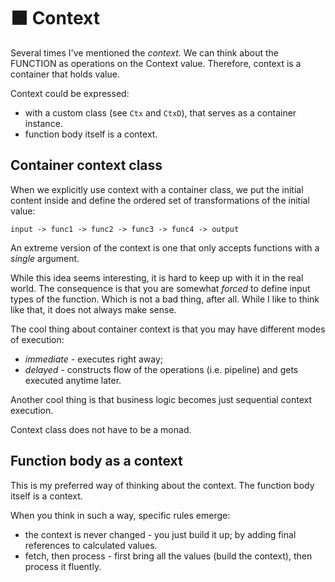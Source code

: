 # ⬛ Context

Several times I've mentioned the _context_. We can think about the FUNCTION as operations on the Context value. Therefore, context is a container that holds value.

Context could be expressed:

+ with a custom class (see `Ctx` and `CtxD`), that serves as a container instance.
+ function body itself is a context.

## Container context class

When we explicitly use context with a container class, we put the initial content inside and define the ordered set of transformations of the initial value:

```text
input -> func1 -> func2 -> func3 -> func4 -> output
```

An extreme version of the context is one that only accepts functions with a _single_ argument.

While this idea seems interesting, it is hard to keep up with it in the real world. The consequence is that you are somewhat _forced_ to define input types of the function. Which is not a bad thing, after all. While I like to think like that, it does not always make sense.

The cool thing about container context is that you may have different modes of execution:

+ _immediate_ - executes right away;
+ _delayed_ - constructs flow of the operations (i.e. pipeline) and gets executed anytime later.

Another cool thing is that business logic becomes just sequential context execution.

Context class does not have to be a monad.

## Function body as a context 

This is my preferred way of thinking about the context. The function body itself is a context.

When you think in such a way, specific rules emerge:

+ the context is never changed - you just build it up; by adding final references to calculated values.
+ fetch, then process - first bring all the values (build the context), then process it fluently.
